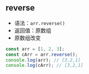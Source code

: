 ## reverse

- 语法：`arr.reverse()`
- 返回值：原数组
- 原数组改变

```js
const arr = [1, 2, 3];
const cArr = arr.reverse();
console.log(arr); // [3,2,1]
console.log(cArr); // [3,2,1]
```
